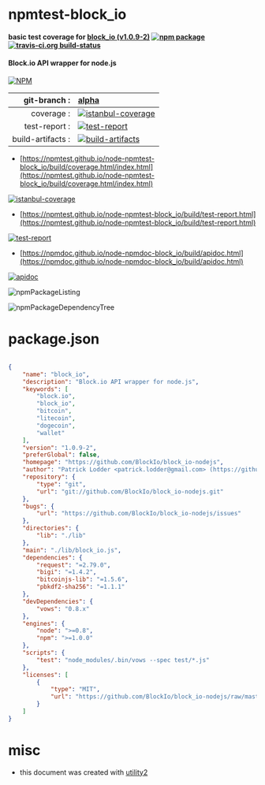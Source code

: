# npmtest-block_io

#### basic test coverage for  [block_io (v1.0.9-2)](https://github.com/BlockIo/block_io-nodejs)  [![npm package](https://img.shields.io/npm/v/npmtest-block_io.svg?style=flat-square)](https://www.npmjs.org/package/npmtest-block_io) [![travis-ci.org build-status](https://api.travis-ci.org/npmtest/node-npmtest-block_io.svg)](https://travis-ci.org/npmtest/node-npmtest-block_io)

#### Block.io API wrapper for node.js

[![NPM](https://nodei.co/npm/block_io.png?downloads=true&downloadRank=true&stars=true)](https://www.npmjs.com/package/block_io)

| git-branch : | [alpha](https://github.com/npmtest/node-npmtest-block_io/tree/alpha)|
|--:|:--|
| coverage : | [![istanbul-coverage](https://npmtest.github.io/node-npmtest-block_io/build/coverage.badge.svg)](https://npmtest.github.io/node-npmtest-block_io/build/coverage.html/index.html)|
| test-report : | [![test-report](https://npmtest.github.io/node-npmtest-block_io/build/test-report.badge.svg)](https://npmtest.github.io/node-npmtest-block_io/build/test-report.html)|
| build-artifacts : | [![build-artifacts](https://npmtest.github.io/node-npmtest-block_io/glyphicons_144_folder_open.png)](https://github.com/npmtest/node-npmtest-block_io/tree/gh-pages/build)|

- [https://npmtest.github.io/node-npmtest-block_io/build/coverage.html/index.html](https://npmtest.github.io/node-npmtest-block_io/build/coverage.html/index.html)

[![istanbul-coverage](https://npmtest.github.io/node-npmtest-block_io/build/screenCapture.buildCi.browser.%252Ftmp%252Fbuild%252Fcoverage.lib.html.png)](https://npmtest.github.io/node-npmtest-block_io/build/coverage.html/index.html)

- [https://npmtest.github.io/node-npmtest-block_io/build/test-report.html](https://npmtest.github.io/node-npmtest-block_io/build/test-report.html)

[![test-report](https://npmtest.github.io/node-npmtest-block_io/build/screenCapture.buildCi.browser.%252Ftmp%252Fbuild%252Ftest-report.html.png)](https://npmtest.github.io/node-npmtest-block_io/build/test-report.html)

- [https://npmdoc.github.io/node-npmdoc-block_io/build/apidoc.html](https://npmdoc.github.io/node-npmdoc-block_io/build/apidoc.html)

[![apidoc](https://npmdoc.github.io/node-npmdoc-block_io/build/screenCapture.buildCi.browser.%252Ftmp%252Fbuild%252Fapidoc.html.png)](https://npmdoc.github.io/node-npmdoc-block_io/build/apidoc.html)

![npmPackageListing](https://npmtest.github.io/node-npmtest-block_io/build/screenCapture.npmPackageListing.svg)

![npmPackageDependencyTree](https://npmtest.github.io/node-npmtest-block_io/build/screenCapture.npmPackageDependencyTree.svg)



# package.json

```json

{
    "name": "block_io",
    "description": "Block.io API wrapper for node.js",
    "keywords": [
        "block.io",
        "block_io",
        "bitcoin",
        "litecoin",
        "dogecoin",
        "wallet"
    ],
    "version": "1.0.9-2",
    "preferGlobal": false,
    "homepage": "https://github.com/BlockIo/block_io-nodejs",
    "author": "Patrick Lodder <patrick.lodder@gmail.com> (https://github.com/patricklodder)",
    "repository": {
        "type": "git",
        "url": "git://github.com/BlockIo/block_io-nodejs.git"
    },
    "bugs": {
        "url": "https://github.com/BlockIo/block_io-nodejs/issues"
    },
    "directories": {
        "lib": "./lib"
    },
    "main": "./lib/block_io.js",
    "dependencies": {
        "request": "=2.79.0",
        "bigi": "=1.4.2",
        "bitcoinjs-lib": "=1.5.6",
        "pbkdf2-sha256": "=1.1.1"
    },
    "devDependencies": {
        "vows": "0.8.x"
    },
    "engines": {
        "node": ">=0.8",
        "npm": ">=1.0.0"
    },
    "scripts": {
        "test": "node_modules/.bin/vows --spec test/*.js"
    },
    "licenses": [
        {
            "type": "MIT",
            "url": "https://github.com/BlockIo/block_io-nodejs/raw/master/LICENSE"
        }
    ]
}
```



# misc
- this document was created with [utility2](https://github.com/kaizhu256/node-utility2)
